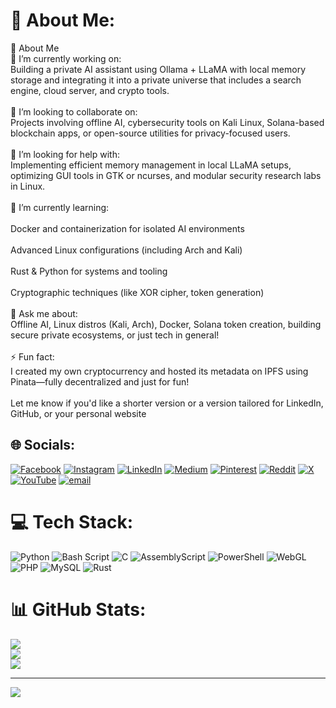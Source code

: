 # 💫 About Me:
👋 About Me<br>🔭 I’m currently working on:<br>Building a private AI assistant using Ollama + LLaMA with local memory storage and integrating it into a private universe that includes a search engine, cloud server, and crypto tools.<br><br>👯 I’m looking to collaborate on:<br>Projects involving offline AI, cybersecurity tools on Kali Linux, Solana-based blockchain apps, or open-source utilities for privacy-focused users.<br><br>🤝 I’m looking for help with:<br>Implementing efficient memory management in local LLaMA setups, optimizing GUI tools in GTK or ncurses, and modular security research labs in Linux.<br><br>🌱 I’m currently learning:<br><br>Docker and containerization for isolated AI environments<br><br>Advanced Linux configurations (including Arch and Kali)<br><br>Rust & Python for systems and tooling<br><br>Cryptographic techniques (like XOR cipher, token generation)<br><br>💬 Ask me about:<br>Offline AI, Linux distros (Kali, Arch), Docker, Solana token creation, building secure private ecosystems, or just tech in general!<br><br>⚡ Fun fact:<br>I created my own cryptocurrency and hosted its metadata on IPFS using Pinata—fully decentralized and just for fun!<br><br>Let me know if you'd like a shorter version or a version tailored for LinkedIn, GitHub, or your personal website


## 🌐 Socials:
[![Facebook](https://img.shields.io/badge/Facebook-%231877F2.svg?logo=Facebook&logoColor=white)](https://facebook.com/arenredd) [![Instagram](https://img.shields.io/badge/Instagram-%23E4405F.svg?logo=Instagram&logoColor=white)](https://instagram.com/arenredd) [![LinkedIn](https://img.shields.io/badge/LinkedIn-%230077B5.svg?logo=linkedin&logoColor=white)](https://linkedin.www.linkedin.com/in/anandram-mohan) [![Medium](https://img.shields.io/badge/Medium-12100E?logo=medium&logoColor=white)](https://medium.com/@arenredd) [![Pinterest](https://img.shields.io/badge/Pinterest-%23E60023.svg?logo=Pinterest&logoColor=white)](https://pinterest.com/arenredd) [![Reddit](https://img.shields.io/badge/Reddit-%23FF4500.svg?logo=Reddit&logoColor=white)](https://reddit.com/user/arenredd) [![X](https://img.shields.io/badge/X-black.svg?logo=X&logoColor=white)](https://x.com/arenredd) [![YouTube](https://img.shields.io/badge/YouTube-%23FF0000.svg?logo=YouTube&logoColor=white)](https://youtube.com/@arenredd) [![email](https://img.shields.io/badge/Email-D14836?logo=gmail&logoColor=white)](mailto:arenredd@gmail.com) 

# 💻 Tech Stack:
![Python](https://img.shields.io/badge/python-3670A0?style=for-the-badge&logo=python&logoColor=ffdd54) ![Bash Script](https://img.shields.io/badge/bash_script-%23121011.svg?style=for-the-badge&logo=gnu-bash&logoColor=white) ![C](https://img.shields.io/badge/c-%2300599C.svg?style=for-the-badge&logo=c&logoColor=white) ![AssemblyScript](https://img.shields.io/badge/assembly%20script-%23000000.svg?style=for-the-badge&logo=assemblyscript&logoColor=white) ![PowerShell](https://img.shields.io/badge/PowerShell-%235391FE.svg?style=for-the-badge&logo=powershell&logoColor=white) ![WebGL](https://img.shields.io/badge/WebGL-990000?logo=webgl&logoColor=white&style=for-the-badge) ![PHP](https://img.shields.io/badge/php-%23777BB4.svg?style=for-the-badge&logo=php&logoColor=white) ![MySQL](https://img.shields.io/badge/mysql-4479A1.svg?style=for-the-badge&logo=mysql&logoColor=white) ![Rust](https://img.shields.io/badge/rust-%23000000.svg?style=for-the-badge&logo=rust&logoColor=white)
# 📊 GitHub Stats:
![](https://github-readme-stats.vercel.app/api?username=arenredd&theme=dark&hide_border=false&include_all_commits=true&count_private=true)<br/>
![](https://nirzak-streak-stats.vercel.app/?user=arenredd&theme=dark&hide_border=false)<br/>
![](https://github-readme-stats.vercel.app/api/top-langs/?username=arenredd&theme=dark&hide_border=false&include_all_commits=true&count_private=true&layout=compact)

---
[![](https://visitcount.itsvg.in/api?id=arenredd&icon=0&color=0)](https://visitcount.itsvg.in)

<!-- Proudly created with GPRM ( https://gprm.itsvg.in ) -->
